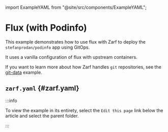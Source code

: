import ExampleYAML from "@site/src/components/ExampleYAML";

# Flux (with Podinfo)

This example demonstrates how to use flux with Zarf to deploy the `stefanprodan/podinfo` app using GitOps.

It uses a vanilla configuration of flux with upstream containers.

If you want to learn more about how Zarf handles `git` repositories, see the [git-data](../git-data/) example.

## `zarf.yaml` {#zarf.yaml}

:::info

To view the example in its entirety, select the `Edit this page` link below the article and select the parent folder.

:::

<ExampleYAML example="podinfo-flux" showLink={false} />
